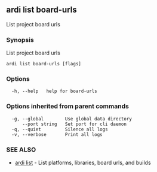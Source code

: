 ## ardi list board-urls

List project board urls

### Synopsis


List project board urls

```
ardi list board-urls [flags]
```

### Options

```
  -h, --help   help for board-urls
```

### Options inherited from parent commands

```
  -g, --global        Use global data directory
      --port string   Set port for cli daemon
  -q, --quiet         Silence all logs
  -v, --verbose       Print all logs
```

### SEE ALSO

* [ardi list](ardi_list.md)	 - List platforms, libraries, board urls, and builds

